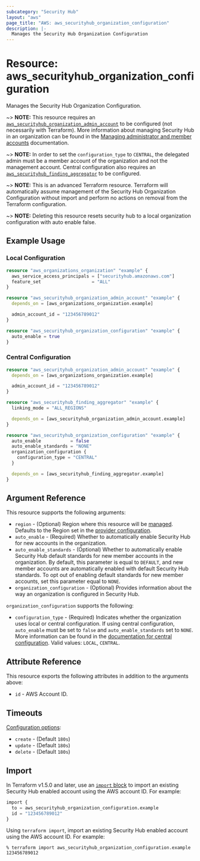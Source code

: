 ```yaml
---
subcategory: "Security Hub"
layout: "aws"
page_title: "AWS: aws_securityhub_organization_configuration"
description: |-
  Manages the Security Hub Organization Configuration
---
```


# Resource: aws_securityhub_organization_configuration

Manages the Security Hub Organization Configuration.

~> **NOTE:** This resource requires an [`aws_securityhub_organization_admin_account`](/docs/providers/aws/r/securityhub_organization_admin_account.html) to be configured (not necessarily with Terraform). More information about managing Security Hub in an organization can be found in the [Managing administrator and member accounts](https://docs.aws.amazon.com/securityhub/latest/userguide/securityhub-accounts.html) documentation.

~> **NOTE:** In order to set the `configuration_type` to `CENTRAL`, the delegated admin must be a member account of the organization and not the management account. Central configuration also requires an [`aws_securityhub_finding_aggregator`](/docs/providers/aws/r/securityhub_finding_aggregator.html) to be configured.

~> **NOTE:** This is an advanced Terraform resource. Terraform will automatically assume management of the Security Hub Organization Configuration without import and perform no actions on removal from the Terraform configuration.

~> **NOTE:** Deleting this resource resets security hub to a local organization configuration with auto enable false.

## Example Usage

### Local Configuration

```terraform
resource "aws_organizations_organization" "example" {
  aws_service_access_principals = ["securityhub.amazonaws.com"]
  feature_set                   = "ALL"
}

resource "aws_securityhub_organization_admin_account" "example" {
  depends_on = [aws_organizations_organization.example]

  admin_account_id = "123456789012"
}

resource "aws_securityhub_organization_configuration" "example" {
  auto_enable = true
}
```

### Central Configuration

```terraform
resource "aws_securityhub_organization_admin_account" "example" {
  depends_on = [aws_organizations_organization.example]

  admin_account_id = "123456789012"
}

resource "aws_securityhub_finding_aggregator" "example" {
  linking_mode = "ALL_REGIONS"

  depends_on = [aws_securityhub_organization_admin_account.example]
}

resource "aws_securityhub_organization_configuration" "example" {
  auto_enable           = false
  auto_enable_standards = "NONE"
  organization_configuration {
    configuration_type = "CENTRAL"
  }

  depends_on = [aws_securityhub_finding_aggregator.example]
}
```

## Argument Reference

This resource supports the following arguments:

* `region` - (Optional) Region where this resource will be [managed](https://docs.aws.amazon.com/general/latest/gr/rande.html#regional-endpoints). Defaults to the Region set in the [provider configuration](https://registry.terraform.io/providers/hashicorp/aws/latest/docs#aws-configuration-reference).
* `auto_enable` - (Required) Whether to automatically enable Security Hub for new accounts in the organization.
* `auto_enable_standards` - (Optional) Whether to automatically enable Security Hub default standards for new member accounts in the organization. By default, this parameter is equal to `DEFAULT`, and new member accounts are automatically enabled with default Security Hub standards. To opt out of enabling default standards for new member accounts, set this parameter equal to `NONE`.
* `organization_configuration` - (Optional) Provides information about the way an organization is configured in Security Hub.

`organization_configuration` supports the following:

* `configuration_type` - (Required) Indicates whether the organization uses local or central configuration. If using central configuration, `auto_enable` must be set to `false` and `auto_enable_standards` set to `NONE`. More information can be found in the [documentation for central configuration](https://docs.aws.amazon.com/securityhub/latest/userguide/central-configuration-intro.html). Valid values: `LOCAL`, `CENTRAL`.

## Attribute Reference

This resource exports the following attributes in addition to the arguments above:

* `id` - AWS Account ID.

## Timeouts

[Configuration options](https://developer.hashicorp.com/terraform/language/resources/syntax#operation-timeouts):

* `create` - (Default `180s`)
* `update` - (Default `180s`)
* `delete` - (Default `180s`)

## Import

In Terraform v1.5.0 and later, use an [`import` block](https://developer.hashicorp.com/terraform/language/import) to import an existing Security Hub enabled account using the AWS account ID. For example:

```terraform
import {
  to = aws_securityhub_organization_configuration.example
  id = "123456789012"
}
```

Using `terraform import`, import an existing Security Hub enabled account using the AWS account ID. For example:

```console
% terraform import aws_securityhub_organization_configuration.example 123456789012
```
